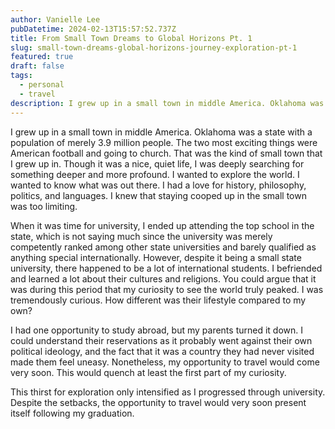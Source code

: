 ```yaml
---
author: Vanielle Lee
pubDatetime: 2024-02-13T15:57:52.737Z
title: From Small Town Dreams to Global Horizons Pt. 1
slug: small-town-dreams-global-horizons-journey-exploration-pt-1
featured: true
draft: false
tags:
  - personal
  - travel
description: I grew up in a small town in middle America. Oklahoma was a state with a population of merely 3.9 million people...
---
```


I grew up in a small town in middle America. Oklahoma was a state with a population of merely 3.9 million people. The two most exciting things were American football and going to church. That was the kind of small town that I grew up in. Though it was a nice, quiet life, I was deeply searching for something deeper and more profound. I wanted to explore the world. I wanted to know what was out there. I had a love for history, philosophy, politics, and languages. I knew that staying cooped up in the small town was too limiting.

When it was time for university, I ended up attending the top school in the state, which is not saying much since the university was merely competently ranked among other state universities and barely qualified as anything special internationally. However, despite it being a small state university, there happened to be a lot of international students. I befriended and learned a lot about their cultures and religions. You could argue that it was during this period that my curiosity to see the world truly peaked. I was tremendously curious. How different was their lifestyle compared to my own?

I had one opportunity to study abroad, but my parents turned it down. I could understand their reservations as it probably went against their own political ideology, and the fact that it was a country they had never visited made them feel uneasy. Nonetheless, my opportunity to travel would come very soon. This would quench at least the first part of my curiosity.

This thirst for exploration only intensified as I progressed through university. Despite the setbacks, the opportunity to travel would very soon present itself following my graduation.
